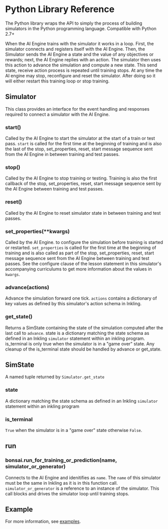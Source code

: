 # Python Library Reference

The Python library wraps the API to simply the process of building simulators
in the Python programming language.  Compatible with Python 2.7+

When the AI Engine trains with the simulator it works in a loop. First, the
simulator connects and registers itself with the AI Engine. Then, the Simulator
sends the AI Engine a state and the value of any objectives or rewards; next,
the AI Engine replies with an action. The simulator then uses this action to
advance the simulation and compute a new state. This send state, receive action
process is repeated until training stops.  At any time the AI engine may stop,
reconfigure and reset the simulator.  After doing so it will either restart
this training loop or stop training.

## Simulator

This class provides an interface for the event handling and responses required
to connect a simulator with the AI Engine.


### start()

Called by the AI Engine to start the simulator at the start of a train or test
pass.  `start` is called for the first time at the beginning of training and is
also the last of the stop, set_properties, reset, start message sequence sent
from the AI Engine in between training and test passes.


### stop()

Called by the AI Engine to stop training or testing. Training is also the first
callback of the stop, set_properties, reset, start message sequence sent by the
AI Engine between training and test passes.


### reset()

Called by the AI Engine to reset simulator state in between training and test
passes.


### set_properties(**kwargs)

Called by the AI Engine. to configure the simulation before training is started
or restarted. `set_properties` is called for the first time at the beginning of
training and is also called as part of the stop, set_properties, reset, start
message sequence sent from the AI Engine between training and test passes. See
the configure clause of the lesson statement in this simulator's accompanying
curriculums to get more information about the values in `kwargs`.


### advance(actions)

Advance the simulation forward one tick. `actions` contains a dictionary of key
values as defined by this simulator's action schema in Inkling.


### get_state()

Returns a SimState containing the state of the simulation computed after the
last call to `advance`. state is a dictionary matching the state schema as
defined in an Inkling `simulator` statement within an inkling program.
is_terminal is only true when the simulator is in a "game over" state. Any
cleanup of the is_terminal state should be handled by advance or get_state.


## SimState

A named tuple returned by `Simulator.get_state`


### state

A dictionary matching the state schema as defined in an Inkling `simulator`
statement within an inkling program


### is_terminal

`True` when the simulator is in a "game over" state otherwise `False`.


## run

### bonsai.run_for_training_or_prediction(name, simulator_or_generator)

Connects to the AI Engine and idenitifies as `name`. The `name` of this
simulator must be the same in Inkling as it is in this function call.
`simulator_or_generator` is a reference to an instance of the simulator. This
call blocks and drives the simulator loop until training stops.


## Example

For more information, see [examples][1].


[1]: ../examples.html


